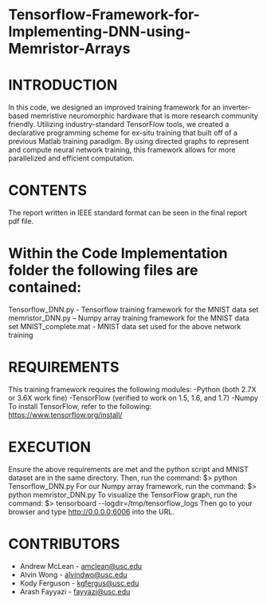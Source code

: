 # Tensorflow-Framework-for-Implementing-DNN-using-Memristor-Arrays

# INTRODUCTION

In this code, we designed an improved training framework for an inverter-based memristive
neuromorphic hardware that is more research community friendly. Utilizing industry-standard
TensorFlow tools, we created a declarative programming scheme for ex-situ training that built
off of a previous Matlab training paradigm. By using directed graphs to represent and compute
neural network training, this framework allows for more parallelized and efficient computation.

# CONTENTS

The report written in IEEE standard format can be seen in the final report pdf file.

# Within the Code Implementation folder the following files are contained:

Tensorflow_DNN.py - Tensorflow training framework for the MNIST data set
memristor_DNN.py – Numpy array training framework for the MNIST data set
MNIST_complete.mat - MNIST data set used for the above network training

# REQUIREMENTS
This training framework requires the following modules:
-Python (both 2.7X or 3.6X work fine)
-TensorFlow (verified to work on 1.5, 1.6, and 1.7)
-Numpy
To install TensorFlow, refer to the following: https://www.tensorflow.org/install/

# EXECUTION
Ensure the above requirements are met and the python script and MNIST dataset are in the
same directory. Then, run the command:
$> python Tensorflow_DNN.py
For our Numpy array framework, run the command:
$> python memristor_DNN.py
To visualize the TensorFlow graph, run the command:
$> tensorboard --logdir=/tmp/tensorflow_logs
Then go to your browser and type http://0.0.0.0:6006 into the URL.

# CONTRIBUTORS
* Andrew McLean - amclean@usc.edu
* Alvin Wong - alvindwo@usc.edu
* Kody Ferguson - kgfergus@usc.edu
* Arash Fayyazi - fayyazi@usc.edu
